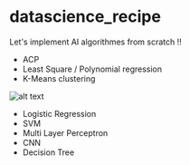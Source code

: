 # datascience_recipe
Let's implement AI algorithmes from scratch !!

* ACP
* Least Square / Polynomial regression
* K-Means clustering

![alt text](https://github.com/blhelias/datascience_recipe/blob/master/KMeans/kmeans.png)

* Logistic Regression
* SVM
* Multi Layer Perceptron
* CNN
* Decision Tree
